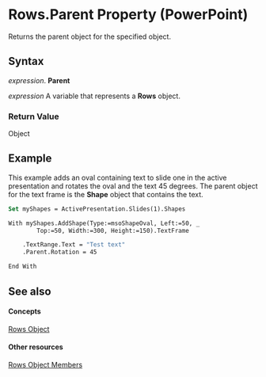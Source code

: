 
# Rows.Parent Property (PowerPoint)

Returns the parent object for the specified object.


## Syntax

 _expression_. **Parent**

 _expression_ A variable that represents a **Rows** object.


### Return Value

Object


## Example

This example adds an oval containing text to slide one in the active presentation and rotates the oval and the text 45 degrees. The parent object for the text frame is the  **Shape** object that contains the text.


```vb
Set myShapes = ActivePresentation.Slides(1).Shapes

With myShapes.AddShape(Type:=msoShapeOval, Left:=50, _
        Top:=50, Width:=300, Height:=150).TextFrame

    .TextRange.Text = "Test text"
    .Parent.Rotation = 45

End With
```


## See also


#### Concepts


[Rows Object](9a72b6bb-2aec-e37b-f1a2-005f910e1335.md)
#### Other resources


[Rows Object Members](81982a05-c633-8d83-7c3b-c1086ba4ae4a.md)
